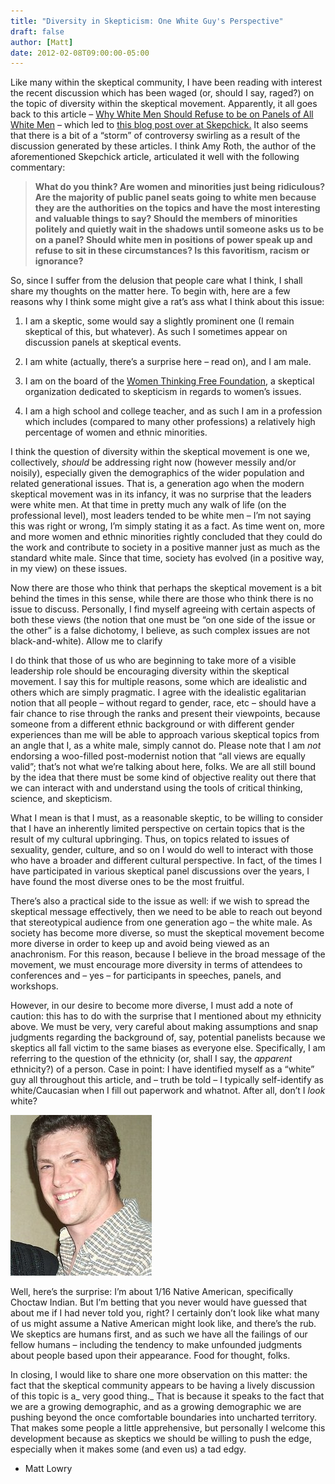 ```yaml
---
title: "Diversity in Skepticism: One White Guy's Perspective"
draft: false
author: [Matt]
date: 2012-02-08T09:00:00-05:00
---
```


Like many within the skeptical community, I have been reading with interest the recent discussion which has been waged (or, should I say, raged?) on the topic of diversity within the skeptical movement.  Apparently, it all goes back to this article – [Why White Men Should Refuse to be on Panels of All White Men](http://www.good.is/post/why-white-men-should-refuse-to-be-on-panels-of-all-white-men/) – which led to [this blog post over at Skepchick.](http://skepchick.org/2011/06/ai-blinded-by-the-white/)  It also seems that there is a bit of a “storm” of controversy swirling as a result of the discussion generated by these articles.  I think Amy Roth, the author of the aforementioned Skepchick article, articulated it well with the following commentary:

> __What do you think? Are women and minorities just being ridiculous? Are the majority of public panel seats going to white men because they are the authorities on the topics and have the most interesting and valuable things to say? Should the members of minorities politely and quietly wait in the shadows until someone asks us to be on a panel? Should white men in positions of power speak up and refuse to sit in these circumstances? Is this favoritism, racism or ignorance?__

So, since I suffer from the delusion that people care what I think, I shall share my thoughts on the matter here.  To begin with, here are a few reasons why I think some might give a rat’s ass what I think about this issue:

1. I am a skeptic, some would say a slightly prominent one (I remain skeptical of this, but whatever).  As such I sometimes appear on discussion panels at skeptical events.

2. I am white (actually, there’s a surprise here – read on), and I am male.

3. I am on the board of the [Women Thinking Free Foundation](https://www.facebook.com/pages/Women-Thinking-Free-Foundation/107725185926266?sk=info), a skeptical organization dedicated to skepticism in regards to women’s issues.

4. I am a high school and college teacher, and as such I am in a profession which includes (compared to many other professions) a relatively high percentage of women and ethnic minorities.

I think the question of diversity within the skeptical movement is one we, collectively, _should_ be addressing right now (however messily and/or noisily), especially given the demographics of the wider population and related generational issues.  That is, a generation ago when the modern skeptical movement was in its infancy, it was no surprise that the leaders were white men.  At that time in pretty much any walk of life (on the professional level), most leaders tended to be white men – I’m not saying this was right or wrong, I’m simply stating it as a fact.  As time went on, more and more women and ethnic minorities rightly concluded that they could do the work and contribute to society in a positive manner just as much as the standard white male.  Since that time, society has evolved (in a positive way, in my view) on these issues.

Now there are those who think that perhaps the skeptical movement is a bit behind the times in this sense, while there are those who think there is no issue to discuss.  Personally, I find myself agreeing with certain aspects of both these views (the notion that one must be “on one side of the issue or the other” is a false dichotomy, I believe, as such complex issues are not black-and-white). Allow me to clarify 

I do think that those of us who are beginning to take more of a visible leadership role should be encouraging diversity within the skeptical movement.  I say this for multiple reasons, some which are idealistic and others which are simply pragmatic.  I agree with the idealistic egalitarian notion that all people – without regard to gender, race, etc – should have a fair chance to rise through the ranks and present their viewpoints, because someone from a different ethnic background or with different gender experiences than me will be able to approach various skeptical topics from an angle that I, as a white male, simply cannot do. Please note that I am _not_ endorsing a woo-filled post-modernist notion that “all views are equally valid”; that’s not what we’re talking about here, folks.  We are all still bound by the idea that there must be some kind of objective reality out there that we can interact with and understand using the tools of critical thinking, science, and skepticism.

What I mean is that I must, as a reasonable skeptic, to be willing to consider that I have an inherently limited perspective on certain topics that is the result of my cultural upbringing.  Thus, on topics related to issues of sexuality, gender, culture, and so on I would do well to interact with those who have a broader and different cultural perspective.  In fact, of the times I have participated in various skeptical panel discussions over the years, I have found the most diverse ones to be the most fruitful.

There’s also a practical side to the issue as well: if we wish to spread the skeptical message effectively, then we need to be able to reach out beyond that stereotypical audience from one generation ago – the white male.  As society has become more diverse, so must the skeptical movement become more diverse in order to keep up and avoid being viewed as an anachronism.  For this reason, because I believe in the broad message of the movement, we must encourage more diversity in terms of attendees to conferences and – yes – for participants in speeches, panels, and workshops.

However, in our desire to become more diverse, I must add a note of caution: this has to do with the surprise that I mentioned about my ethnicity above.  We must be very, very careful about making assumptions and snap judgments regarding the background of, say, potential panelists because we skeptics all fall victim to the same biases as everyone else.  Specifically, I am referring to the question of the ethnicity (or, shall I say, the _apparent_ ethnicity?) of a person.  Case in point: I have identified myself as a “white” guy all throughout this article, and – truth be told – I typically self-identify as white/Caucasian when I fill out paperwork and whatnot. After all, don’t I _look_ white? 

![](/uploads/2011/06/matt-white-and-nerdy.jpg)

Well, here’s the surprise: I’m about 1/16 Native American, specifically Choctaw Indian.  But I’m betting that you never would have guessed that about me if I had never told you, right?  I certainly don’t look like what many of us might assume a Native American might look like, and there’s the rub.  We skeptics are humans first, and as such we have all the failings of our fellow humans – including the tendency to make unfounded judgments about people based upon their appearance.  Food for thought, folks.

In closing, I would like to share one more observation on this matter: the fact that the skeptical community appears to be having a lively discussion of this topic is a_ very good thing._  That is because it speaks to the fact that we are a growing demographic, and as a growing demographic we are pushing beyond the once comfortable boundaries into uncharted territory.  That makes some people a little apprehensive, but personally I welcome this development because as skeptics we should be willing to push the edge, especially when it makes some (and even us) a tad edgy.

- Matt Lowry